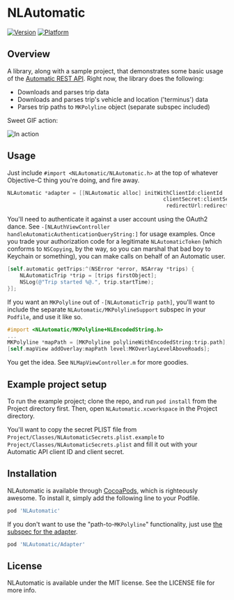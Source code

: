 # NLAutomatic

[![Version](http://cocoapod-badges.herokuapp.com/v/NLAutomatic/badge.png)](http://cocoadocs.org/docsets/NLAutomatic)
[![Platform](http://cocoapod-badges.herokuapp.com/p/NLAutomatic/badge.png)](http://cocoadocs.org/docsets/NLAutomatic)

## Overview

A library, along with a sample project, that demonstrates some basic usage of the [Automatic REST API][rest]. Right now, the library does the following:

- Downloads and parses trip data
- Downloads and parses trip's vehicle and location ('terminus') data
- Parses trip paths to `MKPolyline` object (separate subspec included)

Sweet GIF action:

![In action](https://raw.github.com/nelsonleduc/NLAutomatic/master/Project/NLAutomaticDemo.gif)

## Usage

Just include `#import <NLAutomatic/NLAutomatic.h>` at the top of whatever Objective-C thing you're doing, and fire away.

``` objective-c
NLAutomatic *adapter = [[NLAutomatic alloc] initWithClientId:clientId
                                                  clientSecret:clientSecret
                                                   redirectUrl:redirectUrl];
```

You'll need to authenticate it against a user account using the OAuth2 dance. See `-[NLAuthViewController handleAutomaticAuthenticationQueryString:]` for usage examples. Once you trade your authorization code for a legitimate `NLAutomaticToken` (which conforms to `NSCopying`, by the way, so you can marshal that bad boy to Keychain or something), you can make calls on behalf of an Automatic user.

``` objective-c
[self.automatic getTrips:^(NSError *error, NSArray *trips) {
    NLAutomaticTrip *trip = [trips firstObject];
    NSLog(@"Trip started %@.", trip.startTime);
}];
```

If you want an `MKPolyline` out of `-[NLAutomaticTrip path]`, you'll want to include the separate `NLAutomatic/MKPolylineSupport` subspec in your `Podfile`, and use it like so.

``` objective-c
#import <NLAutomatic/MKPolyline+NLEncodedString.h>
...
MKPolyline *mapPath = [MKPolyline polylineWithEncodedString:trip.path];
[self.mapView addOverlay:mapPath level:MKOverlayLevelAboveRoads];
```

You get the idea. See `NLMapViewController.m` for more goodies.

## Example project setup

To run the example project; clone the repo, and run `pod install` from the Project directory first. Then, open `NLAutomatic.xcworkspace` in the Project directory.

You'll want to copy the secret PLIST file from `Project/Classes/NLAutomaticSecrets.plist.example` to `Project/Classes/NLAutomaticSecrets.plist` and fill it out with your Automatic API client ID and client secret.

## Installation

NLAutomatic is available through [CocoaPods](http://cocoapods.org), which is righteously awesome. To install it, simply add the following line to your Podfile.

``` ruby
pod 'NLAutomatic'
```

If you don't want to use the "path-to-`MKPolyline`" functionality, just use [the subspec for the adapter](https://github.com/nelsonleduc/NLAutomatic/blob/master/NLAutomatic.podspec#L14).

``` ruby
pod 'NLAutomatic/Adapter'
```

## License

NLAutomatic is available under the MIT license. See the LICENSE file for more info.

[rest]:    https://www.automatic.com/developer/
